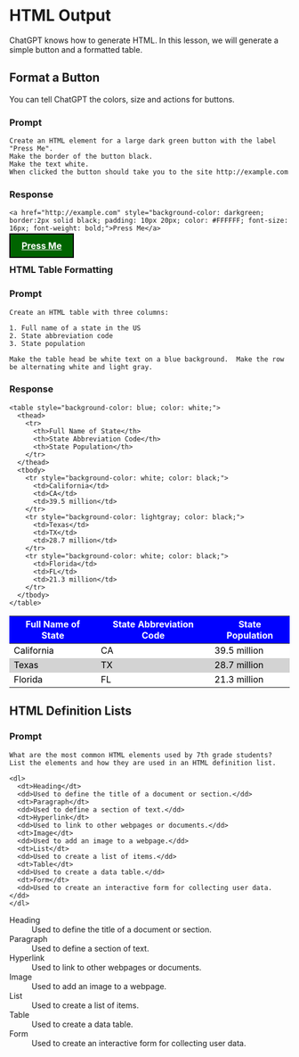 # HTML Output

ChatGPT knows how to generate HTML.  In this lesson, we will generate a simple button and a formatted table.

## Format a Button

You can tell ChatGPT the colors, size and actions for buttons.

### Prompt

```
Create an HTML element for a large dark green button with the label "Press Me".
Make the border of the button black.
Make the text white.
When clicked the button should take you to the site http://example.com
```

### Response

```
<a href="http://example.com" style="background-color: darkgreen; border:2px solid black; padding: 10px 20px; color: #FFFFFF; font-size: 16px; font-weight: bold;">Press Me</a>
```

<a href="http://example.com" style="background-color: darkgreen; border:2px solid black; padding: 10px 20px; color: #FFFFFF; font-size: 16px; font-weight: bold;">Press Me</a>

### HTML Table Formatting

### Prompt

```
Create an HTML table with three columns:

1. Full name of a state in the US
2. State abbreviation code
3. State population

Make the table head be white text on a blue background.  Make the row be alternating white and light gray.
```

### Response

```
<table style="background-color: blue; color: white;">
  <thead>
    <tr>
      <th>Full Name of State</th>
      <th>State Abbreviation Code</th>
      <th>State Population</th>
    </tr>
  </thead>
  <tbody>
    <tr style="background-color: white; color: black;">
      <td>California</td>
      <td>CA</td>
      <td>39.5 million</td>
    </tr>
    <tr style="background-color: lightgray; color: black;">
      <td>Texas</td>
      <td>TX</td>
      <td>28.7 million</td>
    </tr>
    <tr style="background-color: white; color: black;">
      <td>Florida</td>
      <td>FL</td>
      <td>21.3 million</td>
    </tr>
  </tbody>
</table>
```

<table style="background-color: blue; color: white;">
  <thead>
    <tr>
      <th>Full Name of State</th>
      <th>State Abbreviation Code</th>
      <th>State Population</th>
    </tr>
  </thead>
  <tbody>
    <tr style="background-color: white; color: black;">
      <td>California</td>
      <td>CA</td>
      <td>39.5 million</td>
    </tr>
    <tr style="background-color: lightgray; color: black;">
      <td>Texas</td>
      <td>TX</td>
      <td>28.7 million</td>
    </tr>
    <tr style="background-color: white; color: black;">
      <td>Florida</td>
      <td>FL</td>
      <td>21.3 million</td>
    </tr>
  </tbody>
</table>

## HTML Definition Lists

### Prompt

```
What are the most common HTML elements used by 7th grade students?
List the elements and how they are used in an HTML definition list.
```

```
<dl>
  <dt>Heading</dt>
  <dd>Used to define the title of a document or section.</dd>
  <dt>Paragraph</dt>
  <dd>Used to define a section of text.</dd>
  <dt>Hyperlink</dt>
  <dd>Used to link to other webpages or documents.</dd>
  <dt>Image</dt>
  <dd>Used to add an image to a webpage.</dd>
  <dt>List</dt>
  <dd>Used to create a list of items.</dd>
  <dt>Table</dt>
  <dd>Used to create a data table.</dd>
  <dt>Form</dt>
  <dd>Used to create an interactive form for collecting user data.</dd>
</dl>
```

<dl>
  <dt>Heading</dt>
  <dd>Used to define the title of a document or section.</dd>
  <dt>Paragraph</dt>
  <dd>Used to define a section of text.</dd>
  <dt>Hyperlink</dt>
  <dd>Used to link to other webpages or documents.</dd>
  <dt>Image</dt>
  <dd>Used to add an image to a webpage.</dd>
  <dt>List</dt>
  <dd>Used to create a list of items.</dd>
  <dt>Table</dt>
  <dd>Used to create a data table.</dd>
  <dt>Form</dt>
  <dd>Used to create an interactive form for collecting user data.</dd>
</dl>